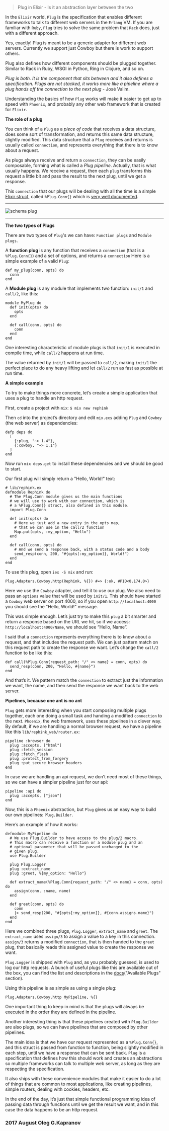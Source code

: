 > Plug in Elixir - Is it an abstraction layer between the two

In the `Elixir` world, `Plug` is the specification that enables different
frameworks to talk to different web servers in the `Erlang` VM.
If you are  familiar with `Ruby`, `Plug` tries to solve the same problem
that `Rack` does, just with a different approach.

Yes, exactly! Plug is meant to be a generic adapter for different web
servers. Currently we support just Cowboy but there is work to support
others.

Plug also defines how different components should be plugged together.
Similar to Rack in Ruby, WSGI in Python, Ring in Clojure, and so on.

*Plug is both. It is the component that sits between and it also defines
a specification. Plugs are not stacked, it works more like a pipeline
where a plug hands off the connection to the next plug* - José Valim.

Understanding the basics of how `Plug` works will make it easier to get up
to speed with `Phoenix`,  and probably any other web framework that is
created for `Elixir`.

**The role of a plug**

You can think of a `Plug` as a *piece of code* that receives a data
structure, does some sort of transformation, and returns this same data
structure, slightly modified. This data structure that a `Plug`
receives and returns is usually called `connection`, and represents
everything that there is to know about a request.

As plugs always receive and return a `connection`, they can be easily
composable, forming what is called a *Plug pipeline*. Actually, that is
what usually happens. We receive a request, then each `plug` transforms
this request a little bit and pass the result to the next plug, until
we get a response.

This `connection` that our plugs will be dealing with all the time is a
simple [Elixir struct][3], called `%Plug.Conn{}` which is [very well
documented][4].

***

![schema plug](plug.png "The schema plug")

***


**The two types of Plugs**

There are two types of `Plug`'s we can have: `Function plugs` and
`Module plugs`.

A **function plug** is any function that receives a `connection` (that
is a `%Plug.Conn{}`) and a set of options, and returns a `connection`
Here is a simple example of a valid `Plug`:

```
def my_plug(conn, opts) do
  conn
end
```

A **Module plug** is any module that implements two function: `init/1`
and `call/2`, like this:

```
module MyPlug do
  def init(opts) do
    opts
  end

  def call(conn, opts) do
    conn
  end
end
```

One interesting characteristic of module plugs is that `init/1` is
executed in compile time, while `call/2` happens at run time.

The value returned by `init/1` will be passed to `call/2`, making
`init/1` the perfect place to do any heavy lifting and let `call/2`
run as fast as possible at run time.

**A simple example**

To try to make things more concrete, let’s create a simple application
that uses a plug to handle an http request.

First, create a project with `mix`: `$ mix new rephink`

Then `cd` into the project’s directory and edit `mix.exs` adding `Plug`
and `Cowboy` (the web server) as dependencies:

```
defp deps do
  [
    {:plug, "~> 1.4"},
    {:cowboy, "~> 1.1"}
  ]
end
```

Now run `mix deps.get` to install these dependencies and we should be
good to start.

Our first plug will simply return a "Hello, World!" text:

```
# lib/rephink.ex
defmodule Rephink do
  # The Plug.Conn module gives us the main functions
  # we will use to work with our connection, which is
  # a %Plug.Conn{} struct, also defined in this module.
  import Plug.Conn

  def init(opts) do
    # Here we just add a new entry in the opts map,
    # that we can use in the call/2 function
    Map.put(opts, :my_option, "Hello")
  end

  def call(conn, opts) do
    # And we send a response back, with a status code and a body
    send_resp(conn, 200, "#{opts[:my_option]}, World!")
  end
end
```

To use this plug, open `iex -S mix` and run:

```
Plug.Adapters.Cowboy.http(Rephink, %{}) #=> {:ok, #PID<0.174.0>}
```

Here we use the `Cowboy` adapter, and tell it to use our plug. We also
need to pass an `options` value that will be used by `init/1`.
This should have started a `Cowboy` web server on port 4000, so if you
open `http://localhost:4000` you should see the "Hello, World!" message.

This was simple enough. Let’s just try to make this `plug` a bit smarter
and return a response based on the URL we hit, so if we access:
`http://localhost:4000/Name`, we should see “Hello, Name”.

I said that a `connection` represents everything there is to know about
a request, and that includes the request path. We can just pattern match
on this request path to create the response we want. Let’s change the
`call/2` function to be like this:

```
def call(%Plug.Conn{request_path: "/" <> name} = conn, opts) do
  send_resp(conn, 200, "Hello, #{name}")
end
```

And that’s it. We pattern match the `connection` to extract just the
information we want, the name, and then send the response we want back
to the web server.

**Pipelines, because one ant is no ant**

`Plug` gets more interesting when you start composing multiple plugs
together, each one doing a small task and handing a modified
`connection` to the next.
`Phoenix`, the web framework, uses these pipelines in a clever way. By
default, if we are handling a normal browser request, we have a pipeline
like this `lib/rephink_web/router.ex`:

```
pipeline :browser do
  plug :accepts, ["html"]
  plug :fetch_session
  plug :fetch_flash
  plug :protect_from_forgery
  plug :put_secure_browser_headers
end
```

In case we are handling an api request, we don’t need most of these
things, so we can have a simpler pipeline just for our api:

```
pipeline :api do
  plug :accepts, ["json"]
end
```

Now, this is a `Phoenix` abstraction, but `Plug` gives us an easy way to
build our own pipelines: `Plug.Builder`.

Here’s an example of how it works:

```
defmodule MyPipeline do
  # We use Plug.Builder to have access to the plug/2 macro.
  # This macro can receive a function or a module plug and an
  # optional parameter that will be passed unchanged to the
  # given plug.
  use Plug.Builder

  plug Plug.Logger
  plug :extract_name
  plug :greet, %{my_option: "Hello"}

  def extract_name(%Plug.Conn{request_path: "/" <> name} = conn, opts) do
    assign(conn, :name, name)
  end

  def greet(conn, opts) do
    conn
    |> send_resp(200, "#{opts[:my_option]}, #{conn.assigns.name}")
  end
end
```

Here we combined three plugs, `Plug.Logger`, `extract_name` and `greet`.
The `extract_name` uses `assign/3` to assign a value to a key in this
connection. `assign/3` returns a modified `connection`, that is then
handed to the `greet` plug, that basically reads this assigned value to
create the response we want.

`Plug.Logger` is shipped with `Plug` and, as you probably guessed, is
used to log our http requests. A bunch of useful plugs like this are
available out of the box, you can find the list and descriptions in the
[docs][5]("Available Plugs" section).

Using this pipeline is as simple as using a single plug:

```
Plug.Adapters.Cowboy.http MyPipeline, %{}
```

One important thing to keep in mind is that the plugs will always be
executed in the order they are defined in the pipeline.

Another interesting thing is that these pipelines created with
`Plug.Builder` are also plugs, so we can have pipelines that are
composed by other pipelines.


The main idea is that we have our request represented as a
`%Plug.Conn{}`, and this struct is passed from function to function,
being slightly modified in each step, until we have a response that can
be sent back. `Plug` is a specification that defines how this should
work and creates an abstractions so multiple frameworks can talk to
multiple web server, as long as they are respecting the specification.

It also ships with these convenience modules that make it easier to do a
lot of things that are common to most applications, like creating
pipelines, simple routers, dealing with cookies, headers, etc.

In the end of the day, it’s just that simple functional programming idea
of passing data through functions until we get the result we want, and
in this case the data happens to be an http request.

### 2017 August Oleg G.Kapranov

[1]: http://www.brianstorti.com/getting-started-with-plug-elixir/
[2]: https://habrahabr.ru/post/306334/
[3]: http://elixir-lang.org/getting-started/structs.html
[4]: https://hexdocs.pm/plug/Plug.Conn.html
[5]: https://hexdocs.pm/plug/readme.html

